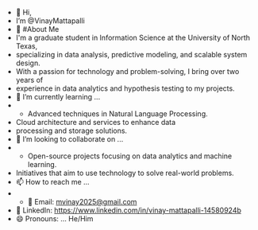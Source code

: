 - 👋 Hi,
- I’m @VinayMattapalli
- 👀 #About Me
- I'm a graduate student in Information Science at the University of North Texas,
- specializing in data analysis, predictive modeling, and scalable system design.
- With a passion for technology and problem-solving, I bring over two years of
- experience in data analytics and hypothesis testing to my projects.
- 🌱 I’m currently learning ...
- - Advanced techniques in Natural Language Processing.
- Cloud architecture and services to enhance data
- processing and storage solutions.
- 💞️ I’m looking to collaborate on ...
- - Open-source projects focusing on data analytics and machine learning.
- Initiatives that aim to use technology to solve real-world problems.
- 📫 How to reach me ...
- - 📧 Email: mvinay2025@gmail.com
- 🔗 LinkedIn: https://www.linkedin.com/in/vinay-mattapalli-14580924b
- 😄 Pronouns: ... He/Him

<!---
VinayMattapalli/VinayMattapalli is a ✨ special ✨ repository because its `README.md` (this file) appears on your GitHub profile.
You can click the Preview link to take a look at your changes.
--->
